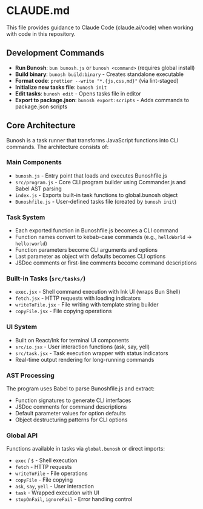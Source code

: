 # CLAUDE.md

This file provides guidance to Claude Code (claude.ai/code) when working with code in this repository.

## Development Commands

- **Run Bunosh**: `bun bunosh.js` or `bunosh <command>` (requires global install)
- **Build binary**: `bunosh build:binary` - Creates standalone executable
- **Format code**: `prettier --write "*.{js,css,md}"` (via lint-staged)
- **Initialize new tasks file**: `bunosh init`
- **Edit tasks**: `bunosh edit` - Opens tasks file in editor
- **Export to package.json**: `bunosh export:scripts` - Adds commands to package.json scripts

## Core Architecture

Bunosh is a task runner that transforms JavaScript functions into CLI commands. The architecture consists of:

### Main Components
- `bunosh.js` - Entry point that loads and executes Bunoshfile.js
- `src/program.js` - Core CLI program builder using Commander.js and Babel AST parsing
- `index.js` - Exports built-in task functions to global.bunosh object
- `Bunoshfile.js` - User-defined tasks file (created by `bunosh init`)

### Task System
- Each exported function in Bunoshfile.js becomes a CLI command
- Function names convert to kebab-case commands (e.g., `helloWorld` → `hello:world`)
- Function parameters become CLI arguments and options
- Last parameter as object with defaults becomes CLI options
- JSDoc comments or first-line comments become command descriptions

### Built-in Tasks (`src/tasks/`)
- `exec.jsx` - Shell command execution with Ink UI (wraps Bun Shell)
- `fetch.jsx` - HTTP requests with loading indicators
- `writeToFile.jsx` - File writing with template string builder
- `copyFile.jsx` - File copying operations

### UI System
- Built on React/Ink for terminal UI components
- `src/io.jsx` - User interaction functions (ask, say, yell)
- `src/task.jsx` - Task execution wrapper with status indicators
- Real-time output rendering for long-running commands

### AST Processing
The program uses Babel to parse Bunoshfile.js and extract:
- Function signatures to generate CLI interfaces
- JSDoc comments for command descriptions
- Default parameter values for option defaults
- Object destructuring patterns for CLI options

### Global API
Functions available in tasks via `global.bunosh` or direct imports:
- `exec` / `$` - Shell execution
- `fetch` - HTTP requests
- `writeToFile` - File operations
- `copyFile` - File copying
- `ask`, `say`, `yell` - User interaction
- `task` - Wrapped execution with UI
- `stopOnFail`, `ignoreFail` - Error handling control